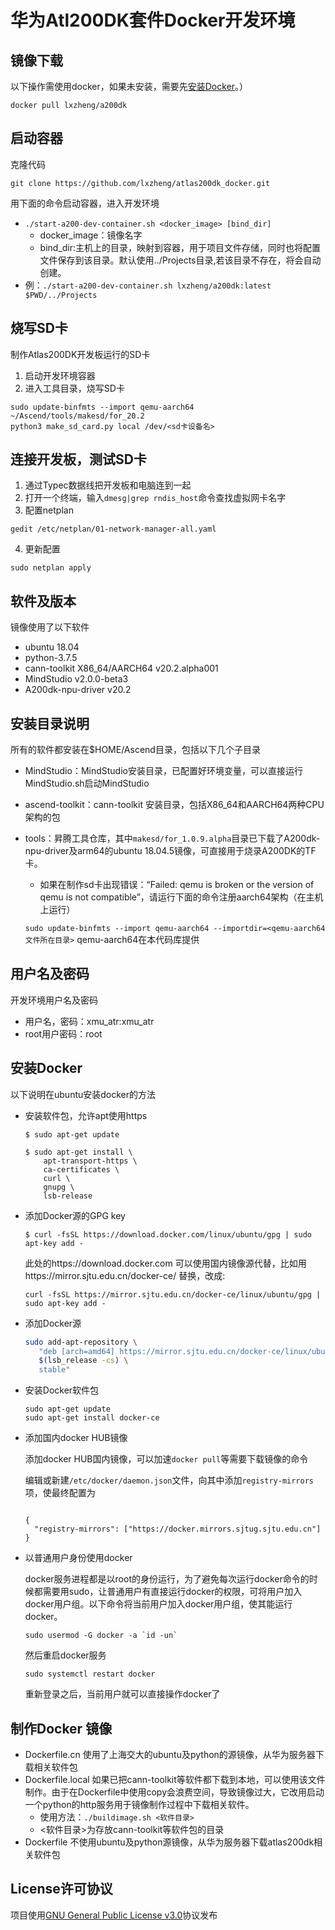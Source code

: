 # 华为Atl200DK套件Docker开发环境

## 镜像下载

以下操作需使用docker，如果未安装，需要先[安装Docker](#安装Docker)。）

```
docker pull lxzheng/a200dk
```

## 启动容器

克隆代码

```git clone https://github.com/lxzheng/atlas200dk_docker.git```

用下面的命令启动容器，进入开发环境

- `./start-a200-dev-container.sh <docker_image> [bind_dir]`
  - docker_image：镜像名字
  - bind_dir:主机上的目录，映射到容器，用于项目文件存储，同时也将配置文件保存到该目录。默认使用../Projects目录,若该目录不存在，将会自动创建。
- 例：`./start-a200-dev-container.sh lxzheng/a200dk:latest $PWD/../Projects`

## 烧写SD卡
制作Atlas200DK开发板运行的SD卡
1. 启动开发环境容器
1. 进入工具目录，烧写SD卡
```
sudo update-binfmts --import qemu-aarch64
~/Ascend/tools/makesd/for_20.2
python3 make_sd_card.py local /dev/<sd卡设备名>
```
## 连接开发板，测试SD卡
1. 通过Typec数据线把开发板和电脑连到一起
2. 打开一个终端，输入`dmesg|grep rndis_host`命令查找虚拟网卡名字
3. 配置netplan
```
gedit /etc/netplan/01-network-manager-all.yaml
```
4. 更新配置
```
sudo netplan apply
```


## 软件及版本

镜像使用了以下软件

- ubuntu 18.04
- python-3.7.5
- cann-toolkit  X86_64/AARCH64 v20.2.alpha001
- MindStudio  v2.0.0-beta3
- A200dk-npu-driver v20.2

## 安装目录说明

所有的软件都安装在$HOME/Ascend目录，包括以下几个子目录

- MindStudio：MindStudio安装目录，已配置好环境变量，可以直接运行MindStudio.sh启动MindStudio

- ascend-toolkit：cann-toolkit 安装目录，包括X86_64和AARCH64两种CPU架构的包

- tools：昇腾工具仓库，其中```makesd/for_1.0.9.alpha```目录已下载了A200dk-npu-driver及arm64的ubuntu 18.04.5镜像，可直接用于烧录A200DK的TF卡。

  - 如果在制作sd卡出现错误：“Failed: qemu is broken or the version of qemu is not compatible”，请运行下面的命令注册aarch64架构（在主机上运行）

  ```sudo update-binfmts --import qemu-aarch64 --importdir=<qemu-aarch64文件所在目录>```
  qemu-aarch64在本代码库提供


## 用户名及密码
开发环境用户名及密码
* 用户名，密码：xmu_atr:xmu_atr
* root用户密码：root

## 安装Docker

以下说明在ubuntu安装docker的方法

- 安装软件包，允许apt使用https

  ```
  $ sudo apt-get update
  
  $ sudo apt-get install \
      apt-transport-https \
      ca-certificates \
      curl \
      gnupg \
      lsb-release
  ```

- 添加Docker源的GPG key

  ```
  $ curl -fsSL https://download.docker.com/linux/ubuntu/gpg | sudo apt-key add -
  ```

  此处的https://download.docker.com 可以使用国内镜像源代替，比如用https://mirror.sjtu.edu.cn/docker-ce/ 替换，改成:

  ```
  curl -fsSL https://mirror.sjtu.edu.cn/docker-ce/linux/ubuntu/gpg | sudo apt-key add -
  ```

- 添加Docker源

  ```bash
  sudo add-apt-repository \
     "deb [arch=amd64] https://mirror.sjtu.edu.cn/docker-ce/linux/ubuntu \
     $(lsb_release -cs) \
     stable"
  ```

- 安装Docker软件包

  ```
  sudo apt-get update
  sudo apt-get install docker-ce
  ```

- 添加国内docker HUB镜像

  添加docker HUB国内镜像，可以加速`docker pull`等需要下载镜像的命令

  编辑或新建`/etc/docker/daemon.json`文件，向其中添加`registry-mirrors`项，使最终配置为

  ```
  
  {
    "registry-mirrors": ["https://docker.mirrors.sjtug.sjtu.edu.cn"]
  }
  ```

- 以普通用户身份使用docker

   docker服务进程都是以root的身份运行，为了避免每次运行docker命令的时候都需要用sudo，让普通用户有直接运行docker的权限，可将用户加入docker用户组。以下命令将当前用户加入docker用户组，使其能运行docker。
    ```
    sudo usermod -G docker -a `id -un`
    ```
   然后重启docker服务
    ```
    sudo systemctl restart docker
    ```
   重新登录之后，当前用户就可以直接操作docker了
  

## 制作Docker 镜像

- Dockerfile.cn 使用了上海交大的ubuntu及python的源镜像，从华为服务器下载相关软件包
- Dockerfile.local 如果已把cann-toolkit等软件都下载到本地，可以使用该文件制作。由于在Dockerfile中使用copy会浪费空间，导致镜像过大，它改用启动一个python的http服务用于镜像制作过程中下载相关软件。
  * 使用方法：`./buildimage.sh <软件目录>`
  * <软件目录>为存放cann-toolkit等软件包的目录
- Dockerfile 不使用ubuntu及python源镜像，从华为服务器下载atlas200dk相关软件包

## License许可协议

项目使用[GNU General Public License v3.0](LICENSE)协议发布

